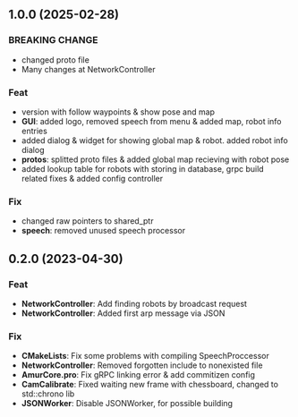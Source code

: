 ## 1.0.0 (2025-02-28)

### BREAKING CHANGE

- changed proto file
- Many changes at NetworkController

### Feat

- version with follow waypoints & show pose and map
- **GUI**: added logo, removed speech from menu & added map, robot info entries
- added dialog & widget for showing global map & robot. added robot info dialog
- **protos**: splitted proto files & added global map recieving with robot pose
- added lookup table for robots with storing in database, grpc build related fixes & added config controller

### Fix

- changed raw pointers to shared_ptr
- **speech**: removed unused speech processor

## 0.2.0 (2023-04-30)

### Feat

- **NetworkController**: Add finding robots by broadcast request
- **NetworkController**: Added first arp message via JSON

### Fix

- **CMakeLists**: Fix some problems with compiling SpeechProccessor
- **NetworkController**: Removed forgotten include to nonexisted file
- **AmurCore.pro**: Fix gRPC linking error & add commitizen config
- **CamCalibrate**: Fixed waiting new frame with chessboard, changed to std::chrono lib
- **JSONWorker**: Disable JSONWorker, for possible building
